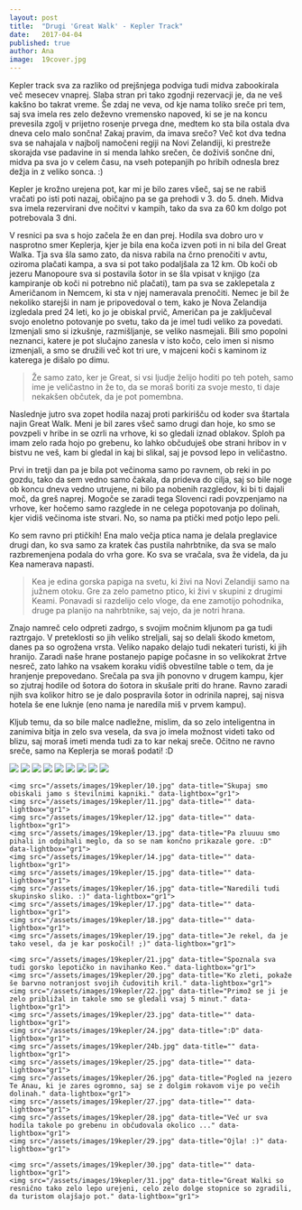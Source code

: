 ```yaml
---
layout: post
title:  "Drugi 'Great Walk' - Kepler Track"
date:   2017-04-04
published: true
author: Ana
image:  19cover.jpg
---
```


<p class="intro"><span class="dropcap">K</span>epler track sva za razliko od prejšnjega podviga tudi midva zabookirala več mesecev vnaprej. Slaba stran pri tako zgodnji rezervacji je, da ne veš kakšno bo takrat vreme. Še zdaj ne veva, od kje nama toliko sreče pri tem, saj sva imela res zelo deževno vremensko napoved, ki se je na koncu prevesila zgolj v prijetno rosenje prvega dne, medtem ko sta bila ostala dva dneva celo malo sončna! Zakaj pravim, da imava srečo? Več kot dva tedna sva se nahajala v najbolj namočeni regiji na Novi Zelandiji, ki prestreže skorajda vse padavine in si menda lahko srečen, če doživiš sončne dni, midva pa sva jo v celem času, na vseh potepanjih po hribih odnesla brez dežja in z veliko sonca. :)
</p>

Kepler je krožno urejena pot, kar mi je bilo zares všeč, saj se ne rabiš vračati po isti poti nazaj, običajno pa se ga prehodi v 3. do 5. dneh. Midva sva imela rezervirani dve nočitvi v kampih, tako da sva za 60 km dolgo pot potrebovala 3 dni. 

V resnici pa sva s hojo začela že en dan prej. Hodila sva dobro uro v nasprotno smer Keplerja, kjer je bila ena koča izven poti in ni bila del Great Walka. Tja sva šla samo zato, da nisva rabila na črno prenočiti v avtu, oziroma plačati kampa, a sva si pot tako podaljšala za 12 km. Ob koči ob jezeru Manopoure sva si postavila šotor in se šla vpisat v knjigo (za kampiranje ob koči ni potrebno nič plačati), tam pa sva se zaklepetala z Američanom in Nemcem, ki sta v njej nameravala prenočiti. Nemec je bil že nekoliko starejši in nam je pripovedoval o tem, kako je Nova Zelandija izgledala pred 24 leti, ko jo je obiskal prvič, Američan pa je zaključeval svojo enoletno potovanje po svetu, tako da je imel tudi veliko za povedati. Izmenjali smo si izkušnje, razmišljanje, se veliko nasmejali. Bili smo popolni neznanci, katere je pot slučajno zanesla v isto kočo, celo imen si nismo izmenjali, a smo se družili več kot tri ure, v majceni koči s kaminom iz katerega je dišalo po dimu. 

<blockquote>
Že samo zato, ker je Great, si vsi ljudje želijo hoditi po teh poteh, samo ime je veličastno in že to, da se moraš boriti za svoje mesto, ti daje nekakšen občutek, da je pot pomembna.
</blockquote>

Naslednje jutro sva zopet hodila nazaj proti parkirišču od koder sva štartala najin Great Walk. Meni je bil zares všeč samo drugi dan hoje, ko smo se povzpeli v hribe in se ozrli na vrhove, ki so gledali iznad oblakov. Sploh pa imam zelo rada hojo po grebenu, ko lahko občuduješ obe strani hribov in v bistvu ne veš, kam bi gledal in kaj bi slikal, saj je povsod lepo in veličastno.

Prvi in tretji dan pa je bila pot večinoma samo po ravnem, ob reki in po gozdu, tako da sem vedno samo čakala, da prideva do cilja, saj so bile noge ob koncu dneva vedno utrujene, ni bilo pa nobenih razgledov, ki bi ti dajali moč, da greš naprej. Mogoče se zaradi tega Slovenci radi povzpenjamo na vrhove, ker hočemo samo razglede in ne celega popotovanja po dolinah, kjer vidiš večinoma iste stvari. No, so nama pa ptički med potjo lepo peli. 

Ko sem ravno pri ptičkih! Ena malo večja ptica nama je delala preglavice drugi dan, ko sva samo za kratek čas pustila nahrbtnike, da sva se malo razbremenjena podala do vrha gore. Ko sva se vračala, sva že videla, da ju Kea namerava napasti. 

<blockquote>
Kea je edina gorska papiga na svetu, ki živi na Novi Zelandiji samo na južnem otoku. Gre za zelo pametno ptico, ki živi v skupini z drugimi Keami. Ponavadi si razdelijo celo vloge, da ene zamotijo pohodnika, druge pa planijo na nahrbtnike, saj vejo, da je notri hrana.
</blockquote>

Znajo namreč celo odpreti zadrgo, s svojim močnim kljunom pa ga tudi raztrgajo. V preteklosti so jih veliko streljali, saj so delali škodo kmetom, danes pa so ogrožena vrsta. Veliko napako delajo tudi nekateri turisti, ki jih hranijo. Zaradi naše hrane postanejo papige počasne in so velikokrat žrtve nesreč, zato lahko na vsakem koraku vidiš obvestilne table o tem, da je hranjenje prepovedano. Srečala pa sva jih ponovno v drugem kampu, kjer so zjutraj hodile od šotora do šotora in skušale priti do hrane. Ravno zaradi njih sva kolikor hitro se je dalo pospravila šotor in odrinila naprej, saj nisva hotela še ene luknje (eno nama je naredila miš v prvem kampu).

Kljub temu, da so bile malce nadležne, mislim, da so zelo inteligentna in zanimiva bitja in zelo sva vesela, da sva jo imela možnost videti tako od blizu, saj moraš imeti menda tudi za to kar nekaj sreče. Očitno ne ravno sreče, samo na Keplerja se moraš podati! :D

<div class="photoset-grid" data-layout="333332333132">
    <img src="/assets/images/19kepler/01.jpg" data-title="Koča ob kateri sva šotorila in kjer sva spoznala starejšega Nemca in mladega Američana." data-lightbox="gr1">
    <img src="/assets/images/19kepler/02.jpg" data-title="Še polna energije in zagona pri izhodiščni tabli na parkirišču, kjer sva za tri dni pustila najin avto." data-lightbox="gr1">
    <img src="/assets/images/19kepler/03.jpg" data-title="Prva minuta hoje naju je popeljala po zelo velikem visečem mostu, ki je tudi edini na katerem skoraj nisem občutila, da je viseči, saj se nič ne ziblješ." data-lightbox="gr1">
    <img src="/assets/images/19kepler/04.jpg" data-title="Po vijugasti leseni platformi sva se sprehodila do močvirnatega ribnika, ki ima za naravo zelo pomembno funkcijo. " data-lightbox="gr1">
    <img src="/assets/images/19kepler/05.jpg" data-title="V daljavi lahko vidite, da v gorah divja nevihta z zelo močnim vetrom, samo en dan kasneje pa so bila tam nebesa nad oblaki s prijetnim sončkom." data-lightbox="gr1">
    <img src="/assets/images/19kepler/06.jpg" data-title="Jutro ob jezeru Te Anau, kjer sva šotorila v prvem kampu in so nama ponoči ponagajale miške." data-lightbox="gr1">
    <img src="/assets/images/19kepler/07.jpg" data-title="Zanimivo oblikovane apnenčaste strukture." data-lightbox="gr1">
    <img src="/assets/images/19kepler/08.jpg" data-title="Na začetku naju je spremljala megla in bila sva malo žalostna, da ne bo nič razgleda." data-lightbox="gr1">
    <img src="/assets/images/19kepler/09.jpg" data-title="Na poti sva spoznala dve prijetni Nemki s katerima sva hodila naslednjih nekaj ur, oni sta delali samo del poti." data-lightbox="gr1">

    <img src="/assets/images/19kepler/10.jpg" data-title="Skupaj smo obiskali jamo s številnimi kapniki." data-lightbox="gr1">
    <img src="/assets/images/19kepler/11.jpg" data-title="" data-lightbox="gr1">
    <img src="/assets/images/19kepler/12.jpg" data-title="" data-lightbox="gr1">
    <img src="/assets/images/19kepler/13.jpg" data-title="Pa zluuuu smo pihali in odpihali meglo, da so se nam končno prikazale gore. :D" data-lightbox="gr1">
    <img src="/assets/images/19kepler/14.jpg" data-title="" data-lightbox="gr1">
    <img src="/assets/images/19kepler/15.jpg" data-title="" data-lightbox="gr1">
    <img src="/assets/images/19kepler/16.jpg" data-title="Naredili tudi skupinsko sliko. :)" data-lightbox="gr1">
    <img src="/assets/images/19kepler/17.jpg" data-title="" data-lightbox="gr1">
    <img src="/assets/images/19kepler/18.jpg" data-title="" data-lightbox="gr1">
    <img src="/assets/images/19kepler/19.jpg" data-title="Je rekel, da je tako vesel, da je kar poskočil! ;)" data-lightbox="gr1">

    <img src="/assets/images/19kepler/21.jpg" data-title="Spoznala sva tudi gorsko lepotičko in navihanko Keo." data-lightbox="gr1">
    <img src="/assets/images/19kepler/20.jpg" data-title="Ko zleti, pokaže še barvno notranjost svojih čudovitih kril." data-lightbox="gr1">
    <img src="/assets/images/19kepler/22.jpg" data-title="Primož se ji je zelo približal in takole smo se gledali vsaj 5 minut." data-lightbox="gr1">
    <img src="/assets/images/19kepler/23.jpg" data-title="" data-lightbox="gr1">
    <img src="/assets/images/19kepler/24.jpg" data-title=":D" data-lightbox="gr1">
    <img src="/assets/images/19kepler/24b.jpg" data-title="" data-lightbox="gr1">
    <img src="/assets/images/19kepler/25.jpg" data-title="" data-lightbox="gr1">
    <img src="/assets/images/19kepler/26.jpg" data-title="Pogled na jezero Te Anau, ki je zares ogromno, saj se z dolgim rokavom vije po večih dolinah." data-lightbox="gr1">
    <img src="/assets/images/19kepler/27.jpg" data-title="" data-lightbox="gr1">
    <img src="/assets/images/19kepler/28.jpg" data-title="Več ur sva hodila takole po grebenu in občudovala okolico ..." data-lightbox="gr1">
    <img src="/assets/images/19kepler/29.jpg" data-title="Ojla! :)" data-lightbox="gr1">

    <img src="/assets/images/19kepler/30.jpg" data-title="" data-lightbox="gr1">
    <img src="/assets/images/19kepler/31.jpg" data-title="Great Walki so resnično tako zelo lepo urejeni, celo zelo dolge stopnice so zgradili, da turistom olajšajo pot." data-lightbox="gr1">
</div><br/>
